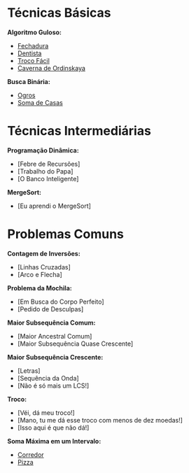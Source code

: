 # Técnicas Básicas
**Algoritmo Guloso:**
- [Fechadura](https://github.com/3Strela/Competitive_Programing/blob/master/Estudos/NepsAcademy/AnyEx/Fechadura.cpp)
- [Dentista](https://github.com/3Strela/Competitive_Programing/blob/master/Estudos/NepsAcademy/AnyEx/Dentista.cpp)
- [Troco Fácil](https://github.com/3Strela/Competitive_Programing/blob/master/Estudos/NepsAcademy/AnyEx/Troco%20Fácil.cpp)
- [Caverna de Ordinskaya](https://github.com/3Strela/Competitive_Programing/blob/master/Estudos/NepsAcademy/AnyEx/Caverna%20de%20Ordinskaya.cpp)

**Busca Binária:**
- [Ogros](https://github.com/3Strela/Competitive_Programing/blob/master/Estudos/NepsAcademy/AnyEx/Ogros.cpp)
- [Soma de Casas](https://github.com/3Strela/Competitive_Programing/blob/master/Estudos/NepsAcademy/AnyEx/Soma%20de%20Casas.cpp)

# Técnicas Intermediárias
**Programação Dinâmica:**
- [Febre de Recursões]
- [Trabalho do Papa]
- [O Banco Inteligente]

**MergeSort:**
- [Eu aprendi o MergeSort]

# Problemas Comuns
**Contagem de Inversões:**
- [Linhas Cruzadas]
- [Arco e Flecha]

**Problema da Mochila:**
- [Em Busca do Corpo Perfeito]
- [Pedido de Desculpas]

**Maior Subsequência Comum:**
- [Maior Ancestral Comum]
- [Maior Subsequência Quase Crescente]

**Maior Subsequência Crescente:**
- [Letras]
- [Sequência da Onda]
- [Não é só mais um LCS!]

**Troco:**
- [Véi, dá meu troco!]
- [Mano, tu me dá esse troco com menos de dez moedas!]
- [Isso aqui é que não dá!]

**Soma Máxima em um Intervalo:**
- [Corredor](https://github.com/3Strela/Competitive_Programing/blob/master/Estudos/NepsAcademy/AnyEx/Corredor.cpp)
- [Pizza](https://github.com/3Strela/Competitive_Programing/blob/master/Estudos/NepsAcademy/AnyEx/Pizza.cpp)